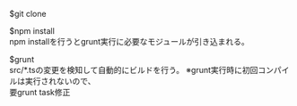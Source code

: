 $git clone  
  
  
$npm install  
npm installを行うとgrunt実行に必要なモジュールが引き込まれる。  
  
  
$grunt  
src/*.tsの変更を検知して自動的にビルドを行う。
※grunt実行時に初回コンパイルは実行されないので、  
要grunt task修正  

